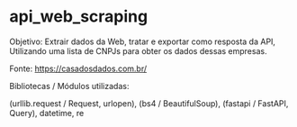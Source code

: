 # api_web_scraping

Objetivo: Extrair dados da Web, tratar e exportar como resposta da API, Utilizando uma lista de CNPJs para obter os dados dessas empresas.

Fonte: https://casadosdados.com.br/

Bibliotecas / Módulos utilizadas:

(urllib.request / Request, urlopen), (bs4 / BeautifulSoup), (fastapi / FastAPI, Query), datetime, re
